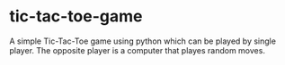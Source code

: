 # tic-tac-toe-game
A simple Tic-Tac-Toe game using python which can be played by single player. The opposite player is a computer that playes random moves.
